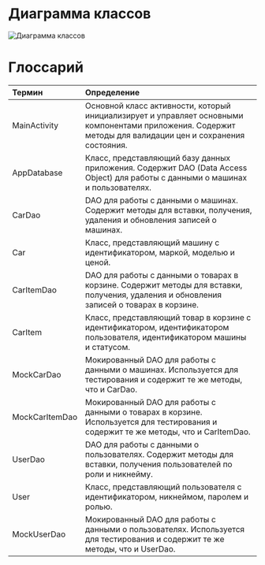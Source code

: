 # Диаграмма классов  

![Диаграмма классов](https://github.com/polinaKarotkaya/pmsLabs/diagrams/img/classDiagram.png)

# Глоссарий

| Термин                   | Определение                                                                                       |
|:------------------------|:--------------------------------------------------------------------------------------------------|
| MainActivity            | Основной класс активности, который инициализирует и управляет основными компонентами приложения. Содержит методы для валидации цен и сохранения состояния. |
| AppDatabase             | Класс, представляющий базу данных приложения. Содержит DAO (Data Access Object) для работы с данными о машинах и пользователях. |
| CarDao                  | DAO для работы с данными о машинах. Содержит методы для вставки, получения, удаления и обновления записей о машинах. |
| Car                     | Класс, представляющий машину с идентификатором, маркой, моделью и ценой. |
| CarItemDao              | DAO для работы с данными о товарах в корзине. Содержит методы для вставки, получения, удаления и обновления записей о товарах в корзине. |
| CarItem                 | Класс, представляющий товар в корзине с идентификатором, идентификатором пользователя, идентификатором машины и статусом. |
| MockCarDao              | Мокированный DAO для работы с данными о машинах. Используется для тестирования и содержит те же методы, что и CarDao. |
| MockCarItemDao          | Мокированный DAO для работы с данными о товарах в корзине. Используется для тестирования и содержит те же методы, что и CarItemDao. |
| UserDao                 | DAO для работы с данными о пользователях. Содержит методы для вставки, получения пользователей по роли и никнейму. |
| User                    | Класс, представляющий пользователя с идентификатором, никнеймом, паролем и ролью. |
| MockUserDao             | Мокированный DAO для работы с данными о пользователях. Используется для тестирования и содержит те же методы, что и UserDao. |
